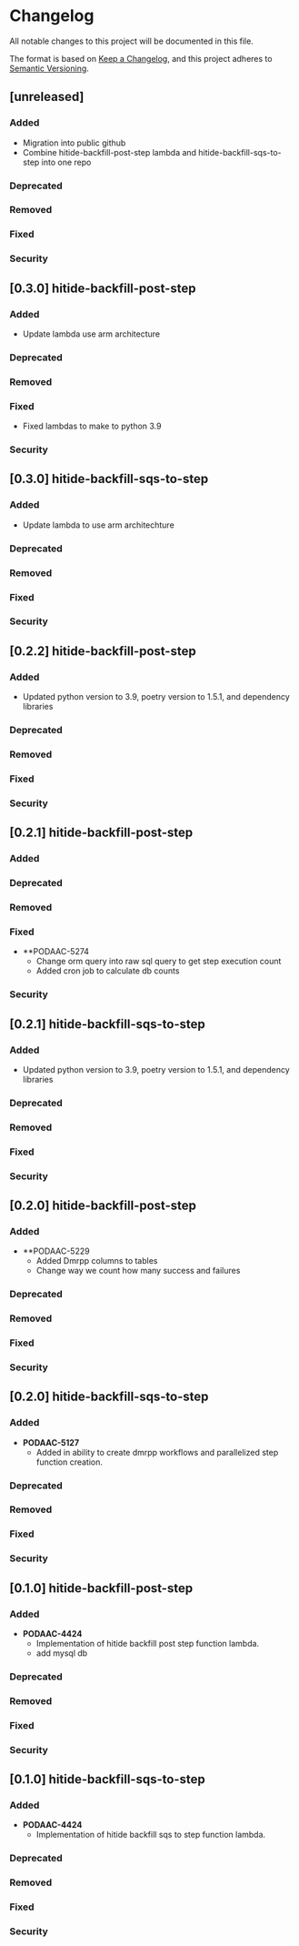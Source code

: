 # Changelog
All notable changes to this project will be documented in this file.

The format is based on [Keep a Changelog](https://keepachangelog.com/en/1.0.0/),
and this project adheres to [Semantic Versioning](https://semver.org/spec/v2.0.0.html).

## [unreleased]

### Added
- Migration into public github
- Combine hitide-backfill-post-step lambda and hitide-backfill-sqs-to-step into one repo
### Deprecated
### Removed
### Fixed
### Security


## [0.3.0] hitide-backfill-post-step

### Added
- Update lambda use arm architecture
### Deprecated
### Removed
### Fixed
- Fixed lambdas to make to python 3.9
### Security

## [0.3.0] hitide-backfill-sqs-to-step

### Added
 - Update lambda to use arm architechture
### Deprecated
### Removed
### Fixed
### Security


## [0.2.2] hitide-backfill-post-step

### Added
  - Updated python version to 3.9, poetry version to 1.5.1, and dependency libraries
### Deprecated
### Removed
### Fixed
### Security


## [0.2.1] hitide-backfill-post-step

### Added
### Deprecated
### Removed
### Fixed
- **PODAAC-5274
  - Change orm query into raw sql query to get step execution count
  - Added cron job to calculate db counts
### Security

## [0.2.1] hitide-backfill-sqs-to-step

### Added
  - Updated python version to 3.9, poetry version to 1.5.1, and dependency libraries
### Deprecated
### Removed
### Fixed
### Security


## [0.2.0] hitide-backfill-post-step

### Added
- **PODAAC-5229
  - Added Dmrpp columns to tables
  - Change way we count how many success and failures
### Deprecated
### Removed
### Fixed
### Security

## [0.2.0] hitide-backfill-sqs-to-step

### Added
- **PODAAC-5127**
  - Added in ability to create dmrpp workflows and parallelized step function creation.
### Deprecated
### Removed
### Fixed
### Security


## [0.1.0] hitide-backfill-post-step

### Added
- **PODAAC-4424**
  - Implementation of hitide backfill post step function lambda.
  - add mysql db
### Deprecated
### Removed
### Fixed
### Security

## [0.1.0] hitide-backfill-sqs-to-step

### Added
- **PODAAC-4424**
  - Implementation of hitide backfill sqs to step function lambda.
### Deprecated
### Removed
### Fixed
### Security
